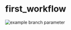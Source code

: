 # first_workflow
![example branch parameter](https://github.com/github/deffuzerg/first-workflow/actions/workflows/greetings.yml/badge.svg?branch=feature-1)